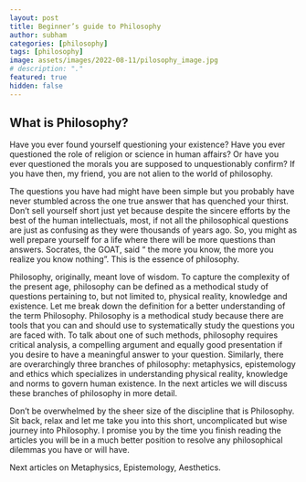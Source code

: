 ```yaml
---
layout: post
title: Beginner’s guide to Philosophy 
author: subham
categories: [philosophy]
tags: [philosophy]
image: assets/images/2022-08-11/pilosophy_image.jpg
# description: "."
featured: true
hidden: false
---
```



## What is Philosophy?

  

Have you ever found yourself questioning your existence? Have you ever questioned the role of religion or science in human affairs? Or have you ever questioned the morals you are supposed to unquestionably confirm? If you have then, my friend, you are not alien to the world of philosophy.

  

The questions you have had might have been simple but you probably have never stumbled across the one true answer that has quenched your thirst. Don’t sell yourself short just yet because despite the sincere efforts by the best of the human intellectuals, most, if not all the philosophical questions are just as confusing as they were thousands of years ago. So, you might as well prepare yourself for a life where there will be more questions than answers. Socrates, the GOAT, said “ the more you know, the more you realize you know nothing”. This is the essence of philosophy.

  

Philosophy, originally, meant love of wisdom. To capture the complexity of the present age, philosophy can be defined as a methodical study of questions pertaining to, but not limited to, physical reality, knowledge and existence. Let me break down the definition for a better understanding of the term Philosophy. Philosophy is a methodical study because there are tools that you can and should use to systematically study the questions you are faced with. To talk about one of such methods, philosophy requires critical analysis, a compelling argument and equally good presentation if you desire to have a meaningful answer to your question. Similarly, there are overarchingly three branches of philosophy: metaphysics, epistemology and ethics which specializes in understanding physical reality, knowledge and norms to govern human existence. In the next articles we will discuss these branches of philosophy in more detail.

  

Don’t be overwhelmed by the sheer size of the discipline that is Philosophy. Sit back, relax and let me take you into this short, uncomplicated but wise journey into Philosophy. I promise you by the time you finish reading the articles you will be in a much better position to resolve any philosophical dilemmas you have or will have.

  

Next articles on Metaphysics, Epistemology, Aesthetics.